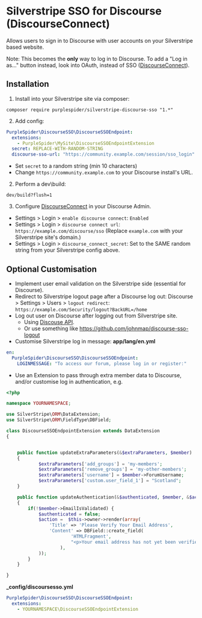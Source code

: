# Silverstripe SSO for Discourse (DiscourseConnect)

Allows users to sign in to Discourse with user accounts on your Silverstripe based website.

Note: This becomes the **only** way to log in to Discourse. To add a "Log in as..." button instead, look into OAuth, instead of SSO ([DiscourseConnect](https://meta.discourse.org/t/discourseconnect-official-single-sign-on-for-discourse-sso/13045)).

## Installation

1. Install into your Silverstripe site via composer:
````
composer require purplespider/silverstripe-discourse-sso "1.*"
````
2. Add config:
````yml
PurpleSpider\DiscourseSSO\DiscourseSSOEndpoint:
  extensions:
    - PurpleSpider\MySite\DiscourseSSOEndpointExtension
  secret: REPLACE-WITH-RANDOM-STRING
  discourse-sso-url: "https://community.example.com/session/sso_login"
````
  * Set `secret` to a random string (min 10 characters)
  * Change `https://community.example.com` to your Discourse install's URL.

2. Perform a dev\build: 
````
dev/build?flush=1
````
3. Configure [DiscourseConnect](https://meta.discourse.org/t/discourseconnect-official-single-sign-on-for-discourse-sso/13045) in your Discourse Admin.
  * Settings > Login > `enable discourse connect`: `Enabled`
  * Settings > Login > `discourse connect url`: `https://example.com/discourse/sso` (Replace `example.com` with your Silverstripe site's domain.)
  * Settings > Login > `discourse_connect_secret`: Set to the SAME random string from your Silverstripe config above.

## Optional Customisation

* Implement user email validation on the Silverstripe side (essential for Discourse).
* Redirect to Silverstripe logout page after a Discourse log out: Discourse > Settings > Users > `logout redirect`: `https://example.com/Security/logout?BackURL=/home`
* Log out user on Discourse after logging out from Silverstripe site.
    * Using [Discouse API](https://meta.discourse.org/t/discourseconnect-official-single-sign-on-for-discourse-sso/13045#heading--logoff).
    * Or use something like https://github.com/johnmap/discourse-sso-logout
* Customise Silverstripe log in message:
**app/lang/en.yml**
````yml
en:
  PurpleSpider\DiscourseSSO\DiscourseSSOEndpoint:
    LOGINMESSAGE: "To access our forum, please log in or register:"
````
* Use an Extension to pass through extra member data to Discourse, and/or customise log in authentication, e.g.
````php
<?php

namespace YOURNAMESPACE;

use SilverStripe\ORM\DataExtension;
use SilverStripe\ORM\FieldType\DBField;

class DiscourseSSOEndpointExtension extends DataExtension
{


    public function updateExtraParameters(&$extraParameters, $member)
    {
            $extraParameters['add_groups'] = 'my-members';
            $extraParameters['remove_groups'] = 'my-other-members';
            $extraParameters['username'] = $member->ForumUsername;
            $extraParameters['custom.user_field_1'] = "Scotland";
    }

    public function updateAuthentication(&$authenticated, $member, &$action)
    {
        if(!$member->EmailIsValidated) {
            $authenticated = false;
            $action =  $this->owner->render(array(
                'Title' => 'Please Verify Your Email Address',
                'Content' => DBField::create_field(
                        'HTMLFragment', 
                        "<p>Your email address has not yet been verified.</p>"
                    ),
            ));
        }
    }

}
````

**_config/discoursesso.yml**
````yml
PurpleSpider\DiscourseSSO\DiscourseSSOEndpoint:
  extensions:
    - YOURNAMESPACE\DiscourseSSOEndpointExtension
````
